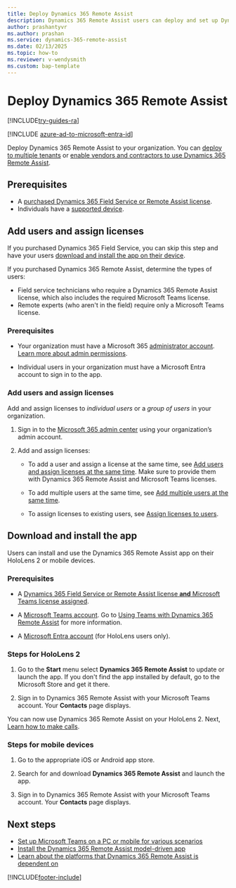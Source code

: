 ```yaml
---
title: Deploy Dynamics 365 Remote Assist
description: Dynamics 365 Remote Assist users can deploy and set up Dynamics 365 Remote Assist on their devices. 
author: prashantyvr
ms.author: prashan
ms.service: dynamics-365-remote-assist
ms.date: 02/13/2025
ms.topic: how-to
ms.reviewer: v-wendysmith
ms.custom: bap-template
---
```


# Deploy Dynamics 365 Remote Assist

[!INCLUDE[try-guides-ra](../includes/try-guides-ra.md)]

[!INCLUDE [azure-ad-to-microsoft-entra-id](../includes/azure-ad-to-microsoft-entra-id.md)]

Deploy Dynamics 365 Remote Assist to your organization. You can [deploy to multiple tenants](multi-tenant-deployment.md) or [enable vendors and contractors to use Dynamics 365 Remote Assist](vendor-use-RA.md).

## Prerequisites

- A [purchased Dynamics 365 Field Service or Remote Assist license](buy-remote-assist.md).
- Individuals have a [supported device](./requirements.md).

## Add users and assign licenses

If you purchased Dynamics 365 Field Service, you can skip this step and have your users [download and install the app on their device](#download-and-install-the-app).

If you purchased Dynamics 365 Remote Assist, determine the types of users:

- Field service technicians who require a Dynamics 365 Remote Assist license, which also includes the required Microsoft Teams license.
- Remote experts (who aren't in the field) require only a Microsoft Teams license.

### Prerequisites

- Your organization must have a Microsoft 365 [administrator account](https://www.microsoft.com/microsoft-365/business/office-365-administration). [Learn more about admin permissions](/office365/admin/admin-overview/admin-overview).

- Individual users in your organization must have a Microsoft Entra account to sign in to the app.

### Add users and assign licenses

Add and assign licenses to *individual users* or a *group of users* in your organization.

1. Sign in to the [Microsoft 365 admin center](https://admin.microsoft.com/) using your organization’s admin account.

1. Add and assign licenses:
   - To add a user and assign a license at the same time, see [Add users and assign licenses at the same time](/microsoft-365/admin/add-users/add-users). Make sure to provide them with Dynamics 365 Remote Assist and Microsoft Teams licenses.

   - To add multiple users at the same time, see [Add multiple users at the same time](/microsoft-365/admin/add-users/add-users#add-multiple-users-at-the-same-time-in-dashboard-view).

   - To assign licenses to existing users, see [Assign licenses to users](/microsoft-365/admin/manage/assign-licenses-to-users).

## Download and install the app

Users can install and use the Dynamics 365 Remote Assist app on their HoloLens 2 or mobile devices.

### Prerequisites

- A [Dynamics 365 Field Service or Remote Assist license **and** Microsoft Teams license assigned](#add-users-and-assign-licenses).

- A [Microsoft Teams account](https://teams.microsoft.com/start). Go to [Using Teams with Dynamics 365 Remote Assist](/dynamics365/mixed-reality/remote-assist/set-up-teams) for more information.

- A [Microsoft Entra account](https://www.microsoft.com/en-us/security/business/identity-access/microsoft-entra-id) (for HoloLens users only).

### Steps for HoloLens 2

1. Go to the **Start** menu select **Dynamics 365 Remote Assist** to update or launch the app. If you don't find the app installed by default, go to the Microsoft Store and get it there.

1. Sign in to Dynamics 365 Remote Assist with your Microsoft Teams account. Your **Contacts** page displays.

You can now use Dynamics 365 Remote Assist on your HoloLens 2. Next, [Learn how to make calls](making-taking-calls-hololens.md).

### Steps for mobile devices

1. Go to the appropriate iOS or Android app store.

1. Search for and download **Dynamics 365 Remote Assist** and launch the app.

1. Sign in to Dynamics 365 Remote Assist with your Microsoft Teams account. Your **Contacts** page displays.

## Next steps

- [Set up Microsoft Teams on a PC or mobile for various scenarios](set-up-teams.md)
- [Install the Dynamics 365 Remote Assist model-driven app](ra-webapp-install.md)
- [Learn about the platforms that Dynamics 365 Remote Assist is dependent on](faq-deploy.md)

[!INCLUDE[footer-include](../includes/footer-banner.md)]

